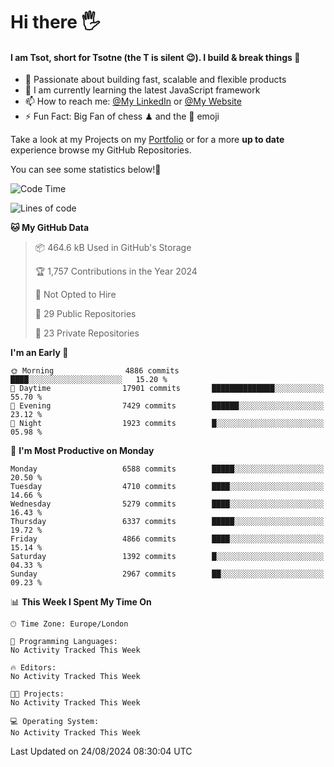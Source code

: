 # Hi there :raised_hand_with_fingers_splayed:
#### I am Tsot, short for Tsotne (the T is silent :wink:). I build & break things :space_invader:
- :telescope: Passionate about building fast, scalable and flexible products
- :seedling: I am currently learning the latest JavaScript framework 
- :mailbox: How to reach me: [@My LinkedIn](https://www.linkedin.com/in/tsotne-gvadzabia/) or [@My Website](https://tsotne.co.uk/contact)
- :zap: Fun Fact: Big Fan of chess ♟ and the 👾 emoji

Take a look at my Projects on my [Portfolio](https://tsotne.co.uk/) or for a more **up to date** experience browse my GitHub Repositories.

You can see some statistics below!:space_invader:
<!--START_SECTION:waka-->
![Code Time](http://img.shields.io/badge/Code%20Time-761%20hrs%202%20mins-blue)

![Lines of code](https://img.shields.io/badge/From%20Hello%20World%20I%27ve%20Written-12.0%20million%20lines%20of%20code-blue)

**🐱 My GitHub Data** 

> 📦 464.6 kB Used in GitHub's Storage 
 > 
> 🏆 1,757 Contributions in the Year 2024
 > 
> 🚫 Not Opted to Hire
 > 
> 📜 29 Public Repositories 
 > 
> 🔑 23 Private Repositories 
 > 
**I'm an Early 🐤** 

```text
🌞 Morning                4886 commits        ████░░░░░░░░░░░░░░░░░░░░░   15.20 % 
🌆 Daytime                17901 commits       ██████████████░░░░░░░░░░░   55.70 % 
🌃 Evening                7429 commits        ██████░░░░░░░░░░░░░░░░░░░   23.12 % 
🌙 Night                  1923 commits        █░░░░░░░░░░░░░░░░░░░░░░░░   05.98 % 
```
📅 **I'm Most Productive on Monday** 

```text
Monday                   6588 commits        █████░░░░░░░░░░░░░░░░░░░░   20.50 % 
Tuesday                  4710 commits        ████░░░░░░░░░░░░░░░░░░░░░   14.66 % 
Wednesday                5279 commits        ████░░░░░░░░░░░░░░░░░░░░░   16.43 % 
Thursday                 6337 commits        █████░░░░░░░░░░░░░░░░░░░░   19.72 % 
Friday                   4866 commits        ████░░░░░░░░░░░░░░░░░░░░░   15.14 % 
Saturday                 1392 commits        █░░░░░░░░░░░░░░░░░░░░░░░░   04.33 % 
Sunday                   2967 commits        ██░░░░░░░░░░░░░░░░░░░░░░░   09.23 % 
```


📊 **This Week I Spent My Time On** 

```text
🕑︎ Time Zone: Europe/London

💬 Programming Languages: 
No Activity Tracked This Week

🔥 Editors: 
No Activity Tracked This Week

🐱‍💻 Projects: 
No Activity Tracked This Week

💻 Operating System: 
No Activity Tracked This Week
```


 Last Updated on 24/08/2024 08:30:04 UTC
<!--END_SECTION:waka-->
